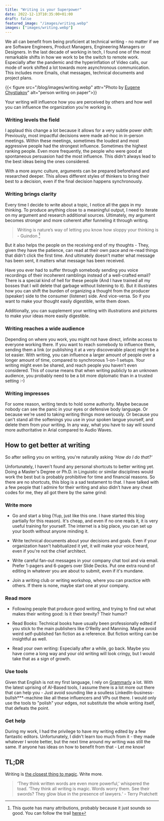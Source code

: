 ```yaml
---
title: "Writing is your Superpower"
date: 2022-12-13T10:35:00+01:00
draft: false
featured_image: "/images/writing.webp"
images: ["images/writing.webp"]
---
```


We all can benefit from being proficient at technical writing - no matter if we are Software Engineers, Product Managers, Engineering Managers or Designers. In the last decade of working in tech, I found one of the most remarkable shifts in how we work to be the switch to remote work. Especially after the pandemic and the hyperinflation of Video calls, our mode of work shifted a lot towards more asynchronous communication. This includes more Emails, chat messages, technical documents and project plans. 

{{< figure src="/blog/images/writing.webp" attr="Photo by [Eugene Chystiakov](https://unsplash.com/@eugenechystiakov)" alt="person writing on paper">}}
  
Your writing will influence how you are perceived by others and how well you can influence the organization you're working in.

### Writing levels the field
I applaud this change a lot because it allows for a very subtle power shift: Previously, most impactful decisions were made ad-hoc in in-person meetings. Within these meetings, sometimes the loudest and most aggressive people had the strongest influence. Sometimes the highest ranking people. Even more frequently, the people who were good at spontaneous persuasion had the most influence. This didn't always lead to the best ideas being the ones considered. 

With a more async culture, arguments can be prepared beforehand and researched deeper. This allows different styles of thinkers to bring their best to a decision, even if the final decision happens synchronously. 

### Writing brings clarity
Every time I decide to write about a topic, I notice all the gaps in my thinking. To produce anything close to a meaningful output, I need to iterate on my argument and research additional sources. Ultimately, my argument becomes stronger and more coherent after funneling it through writing. 
 
> Writing is nature’s way of letting you know
how sloppy your thinking is - Guindon [^1]

But it also helps the people on the receiving end of my thoughts - They, given they have the patience, can read at their own pace and re-read things that didn't click the first time. And ultimately doesn't matter what message has been sent, it matters what message has been received.

Have you ever had to suffer through somebody sending you voice recordings of their incoherent ramblings instead of a well-crafted email? There is a special kind of hell for these people (And I have trained all my bosses that I will delete that garbage without listening to it). But it illustrates how you can shift the burden of organizing a thought from the producer (speaker) side to the consumer (listener) side. And vice-versa. So if you want to make your thought easily digestible, write them down.

Additionally, you can supplement your writing with illustrations and pictures to make your ideas more easily digestible.

### Writing reaches a wide audience

Depending on where you work, you might not have direct, infinite access to everyone working there. If you want to reach somebody to influence them, sending them a link (or publishing it at a very discoverable place) might be a lot easier. With writing, you can influence a larger amount of people over a longer amount of time, compared to synchronous 1-on-1 setups. Your writing might even be shared, and reach people you haven't even considered. This of course means that when writing publicly to an unknown audience, you probably need to be a bit more diplomatic than in a trusted setting :-)

### Writing impresses 

For some reason, writing tends to hold some authority. Maybe because nobody can see the panic in your eyes or defensive body language. Or because we're used to taking writing things more seriously. Or because you can't stand all the softenings you use in your spoken langue yourself, and delete them from your writing. In any way, what you have to say will sound more authoritative in Arial compared to Audio Waves. 

## How to get better at writing

So after selling you on writing, you're naturally asking _‘How do I do that?‘_ 

Unfortunately, I haven't found any personal shortcuts to better writing yet. Doing a Master's Degree or Ph.D. in Linguistic or similar disciplines would work the best but is probably prohibitive for time and financial reasons. So there are no shortcuts, this blog is a sad testament to that. I have talked with a few people that I admire for their writing and also didn't have any cheat codes for me, they all got there by the same grind:

### Write more
* Go and start a blog (Yup, just like this one. I have started this blog partially for this reason). It's cheap, and even if no one reads it, it is very useful training for yourself. The internet is a big place, you can set up your booth without anyone minding it.

* Write technical documents about your decisions and goals. Even if your organization hasn't habitualized it yet, it will make your voice heard, even if you're not the chief architect.

* Write careful fan-out messages in your company chat tool and via email. Prefer 1-pagers and 6-pagers over Slide Decks. Put one extra round of editing in whatever you are about to submit, even if it's mundane.

* Join a writing club or writing workshop, where you can practice with others. If there is none, maybe start one at your company.

### Read more

* Following people that produce good writing, and trying to find out what makes their writing good: Is it their brevity? Their humor?

* Read Books: Technical books have usually been professionally edited if you stick to the main publishers like O’Reilly and Manning. Maybe avoid weird self-published fan fiction as a reference. But fiction writing can be insightful as well.

* Read your own writing: Especially after a while, go back. Maybe you have come a long way and your old writing will look cringy, but I would take that as a sign of growth.

### Use tools

Given that English is not my first language, I rely on [Grammarly](https://grammarly.com) a lot. With the latest uprising of AI-Based tools, I assume there is a lot more out there that can help you - Just avoid sounding like a soulless LinkedIn-business-bullsh***-machine like all these influencers and VPs out there. I would only use the tools to "polish" your edges, not substitute the whole writing itself, that defeats the point.

### Get help
During my work, I had the privilege to have my writing edited by a few fantastic editors. Unfortunately, I didn't learn too much from it - they made whatever I wrote better, but the next time around my writing was still the same. If anyone has ideas on how to benefit from that - Let me know!

## TL;DR

Writing is [the closest thing to magic](https://brooker.co.za/blog/2022/11/08/writing.html). Write more.

> ‘They think written words are even more powerful,’ whispered the toad. ‘They think all writing is magic. Words worry them. See their swords? They glow blue in the presence of lawyers.‘ - Terry Pratchett

[^1]: This quote has many attributions, probably because it just sounds so good. You can follow the trail [here](https://dl.acm.org/doi/pdf/10.1145/2736348)